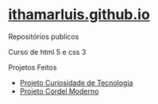 # <a href ="https://ithamarluis.github.io/">ithamarluis.github.io</a>
 Repositórios publicos

 Curso de html 5 e css 3


<p>Projetos Feitos</p>

 * <a href="https://ithamarluis.github.io/html-css/desafios/d010-meu/index.html" target="_blank"> Projeto Curiosidade de Tecnologia </a>
 * <a href="https://ithamarluis.github.io/Projeto-Cordel/" target="_blank"> Projeto Cordel Moderno </a>




